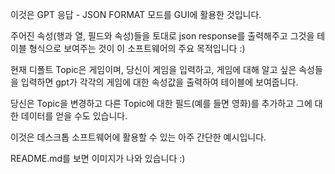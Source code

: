 이것은 GPT 응답 - JSON FORMAT 모드를 GUI에 활용한 것입니다. 

주어진 속성(행과 열, 필드와 속성)들을 토대로 json response를 출력해주고 그것을 테이블 형식으로 보여주는 것이 이 소프트웨어의 주요 목적입니다 :)

현재 디폴트 Topic은 게임이며, 당신이 게임을 입력하고, 게임에 대해 알고 싶은 속성들을 입력하면 gpt가 각각의 게임에 대한 속성값을 출력하여 테이블에 보여줍니다.

당신은 Topic을 변경하고 다른 Topic에 대한 필드(예를 들면 영화)를 추가하고 그에 대한 데이터를 얻을 수도 있습니다.

이것은 데스크톱 소프트웨어에 활용할 수 있는 아주 간단한 예시입니다.

README.md를 보면 이미지가 나와 있습니다 :)
